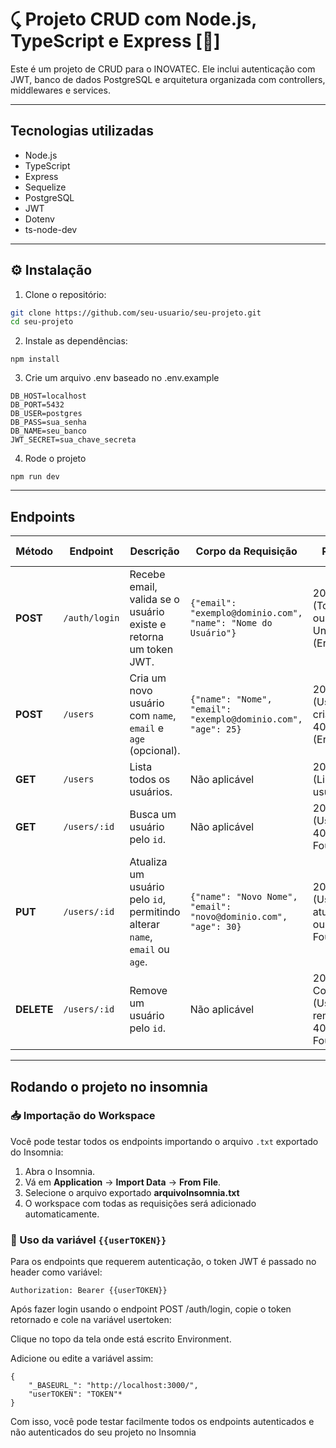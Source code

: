 # ⤹ Projeto CRUD com Node.js, TypeScript e Express [🚀]

Este é um projeto de CRUD para o INOVATEC. Ele inclui autenticação com JWT, banco de dados PostgreSQL e arquitetura organizada com controllers, middlewares e services.

---

## Tecnologias utilizadas

- Node.js
- TypeScript
- Express
- Sequelize
- PostgreSQL
- JWT
- Dotenv
- ts-node-dev

---

## ⚙️ Instalação

1. Clone o repositório:

```bash
git clone https://github.com/seu-usuario/seu-projeto.git
cd seu-projeto
```

2. Instale as dependências:

```
npm install
```

3. Crie um arquivo .env baseado no .env.example

```
DB_HOST=localhost
DB_PORT=5432
DB_USER=postgres
DB_PASS=sua_senha
DB_NAME=seu_banco
JWT_SECRET=sua_chave_secreta
```

4. Rode o projeto

```
npm run dev
```

---

## Endpoints

| Método     | Endpoint      | Descrição                                                                   | Corpo da Requisição                                             | Resposta                                                  | Autenticação Requerida |
| ---------- | ------------- | --------------------------------------------------------------------------- | --------------------------------------------------------------- | --------------------------------------------------------- | ---------------------- |
| **POST**   | `/auth/login` | Recebe email, valida se o usuário existe e retorna um token JWT.            | `{"email": "exemplo@dominio.com", "name": "Nome do Usuário"}`   | 200 OK (Token JWT) ou 401 Unauthorized (Erro)             | Não                    |
| **POST**   | `/users`      | Cria um novo usuário com `name`, `email` e `age` (opcional).                | `{"name": "Nome", "email": "exemplo@dominio.com", "age": 25}`   | 201 Created (Usuário criado) ou 400/500 (Erro)            | Não                    |
| **GET**    | `/users`      | Lista todos os usuários.                                                    | Não aplicável                                                   | 200 OK (Lista de usuários)                                | Sim (Token válido)     |
| **GET**    | `/users/:id`  | Busca um usuário pelo `id`.                                                 | Não aplicável                                                   | 200 OK (Usuário) ou 404 Not Found (Erro)                  | Sim (Token válido)     |
| **PUT**    | `/users/:id`  | Atualiza um usuário pelo `id`, permitindo alterar `name`, `email` ou `age`. | `{"name": "Novo Nome", "email": "novo@dominio.com", "age": 30}` | 200 OK (Usuário atualizado) ou 404 Not Found (Erro)       | Sim (Token válido)     |
| **DELETE** | `/users/:id`  | Remove um usuário pelo `id`.                                                | Não aplicável                                                   | 204 No Content (Usuário removido) ou 404 Not Found (Erro) | Sim (Token válido)     |

---

## Rodando o projeto no insomnia

### 📥 Importação do Workspace

Você pode testar todos os endpoints importando o arquivo `.txt` exportado do Insomnia:

1. Abra o Insomnia.
2. Vá em **Application** → **Import Data** → **From File**.
3. Selecione o arquivo exportado **arquivoInsomnia.txt**
4. O workspace com todas as requisições será adicionado automaticamente.

### 🔐 Uso da variável `{{userTOKEN}}`

Para os endpoints que requerem autenticação, o token JWT é passado no header como variável:

```http
Authorization: Bearer {{userTOKEN}}
```

Após fazer login usando o endpoint POST /auth/login, copie o token retornado e cole na variável usertoken:

Clique no topo da tela onde está escrito Environment.

Adicione ou edite a variável assim:

```
{
	"_BASEURL_": "http://localhost:3000/",
	"userTOKEN": "TOKEN"*
}
```

Com isso, você pode testar facilmente todos os endpoints autenticados e não autenticados do seu projeto no Insomnia
